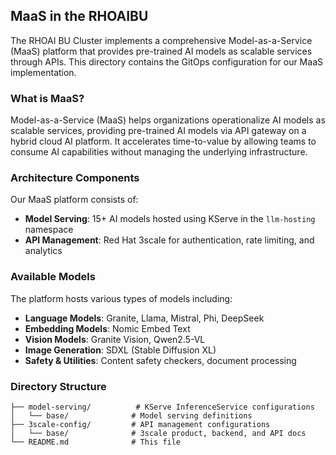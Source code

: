 ## MaaS in the RHOAIBU

The RHOAI BU Cluster implements a comprehensive Model-as-a-Service (MaaS) platform that provides pre-trained AI models as scalable services through APIs. This directory contains the GitOps configuration for our MaaS implementation.

### What is MaaS?

Model-as-a-Service (MaaS) helps organizations operationalize AI models as scalable services, providing pre-trained AI models via API gateway on a hybrid cloud AI platform. It accelerates time-to-value by allowing teams to consume AI capabilities without managing the underlying infrastructure.

### Architecture Components

Our MaaS platform consists of:

- **Model Serving**: 15+ AI models hosted using KServe in the `llm-hosting` namespace
- **API Management**: Red Hat 3scale for authentication, rate limiting, and analytics

### Available Models

The platform hosts various types of models including:

- **Language Models**: Granite, Llama, Mistral, Phi, DeepSeek
- **Embedding Models**: Nomic Embed Text
- **Vision Models**: Granite Vision, Qwen2.5-VL
- **Image Generation**: SDXL (Stable Diffusion XL)
- **Safety & Utilities**: Content safety checkers, document processing

### Directory Structure

```
├── model-serving/          # KServe InferenceService configurations
│   └── base/              # Model serving definitions
├── 3scale-config/         # API management configurations
│   └── base/              # 3scale product, backend, and API docs
└── README.md              # This file
```